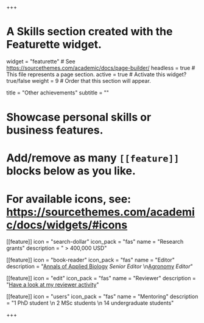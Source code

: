 +++
# A Skills section created with the Featurette widget.
widget = "featurette"  # See https://sourcethemes.com/academic/docs/page-builder/
headless = true  # This file represents a page section.
active = true  # Activate this widget? true/false
weight = 9  # Order that this section will appear.

title = "Other achievements"
subtitle = ""

# Showcase personal skills or business features.
# 
# Add/remove as many `[[feature]]` blocks below as you like.
# 
# For available icons, see: https://sourcethemes.com/academic/docs/widgets/#icons

[[feature]]
  icon = "search-dollar"
  icon_pack = "fas"
  name = "Research grants"
  description = " $\gt$ 400,000 USD"
  
[[feature]]
  icon = "book-reader"
  icon_pack = "fas"
  name = "Editor"
  description = "[Annals of Applied Biology](https://onlinelibrary.wiley.com/journal/17447348) *Senior Editor*  \n[Agronomy](https://www.mdpi.com/journal/agronomy) *Editor*"  
  
[[feature]]
  icon = "edit"
  icon_pack = "fas"
  name = "Reviewer"
  description = "[Have a look at my reviewer activity](https://publons.com/author/1283862/antonino-malacrino)"

[[feature]]
  icon = "users"
  icon_pack = "fas"
  name = "Mentoring"
  description = "1 PhD student \n 2 MSc students \n 14 undergraduate students"

+++
